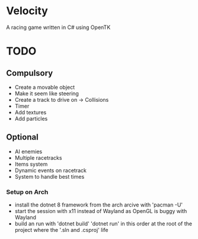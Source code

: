 # Velocity
A racing game written in C# using OpenTK

# TODO
## Compulsory
- Create a movable object
- Make it seem like steering
- Create a track to drive on -> Collisions
- Timer
- Add textures
- Add particles

## Optional
- AI enemies
- Multiple racetracks
- Items system
- Dynamic events on racetrack
- System to handle best times

### Setup on Arch
- install the dotnet 8 framework from the arch arcive with 'pacman -U'
- start the session with x11 instead of Wayland as OpenGL is buggy with Wayland
- build an run with 'dotnet build' 'dotnet run' in this order at the root of the project where the '.sln and .csproj' life
